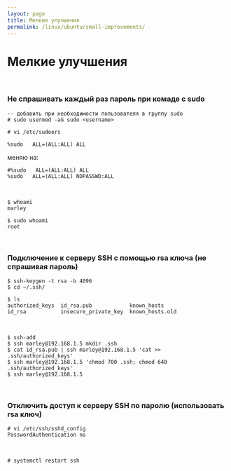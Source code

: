 ```yaml
---
layout: page
title: Мелкие улучшения
permalink: /linux/ubuntu/small-improvements/
---
```


# Мелкие улучшения


<br/>

### Не спрашивать каждый раз пароль при комаде с sudo

    -- добавить при необходимости пользователя в группу sudo
    # sudo usermod -aG sudo <username>

    # vi /etc/sudoers

    %sudo   ALL=(ALL:ALL) ALL

меняю на:

```shell
#%sudo   ALL=(ALL:ALL) ALL
%sudo   ALL=(ALL:ALL) NOPASSWD:ALL
```    

<!-- 
    root    ALL=(ALL:ALL) ALL

    меняю на

    root    ALL=(ALL:ALL) ALL
    <username>    ALL=(ALL:ALL) NOPASSWD:ALL -->


<br/>

    $ whoami
    marley

    $ sudo whoami
    root



<br/>

### Подключение к серверу SSH с помощью rsa ключа (не спрашивая пароль)

    $ ssh-keygen -t rsa -b 4096
    $ cd ~/.ssh/

    $ ls
    authorized_keys  id_rsa.pub            known_hosts
    id_rsa           insecure_private_key  known_hosts.old

<br/>

    $ ssh-add
    $ ssh marley@192.168.1.5 mkdir .ssh
    $ cat id_rsa.pub | ssh marley@192.168.1.5 'cat >> .ssh/authorized_keys'
    $ ssh marley@192.168.1.5 'chmod 700 .ssh; chmod 640 .ssh/authorized_keys'
    $ ssh marley@192.168.1.5

<br/>

### Отключить доступ к серверу SSH по паролю (использовать rsa ключ)

    # vi /etc/ssh/sshd_config
    PasswordAuthentication no

<br/>

    # systemctl restart ssh
        
        
